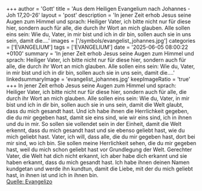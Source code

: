 +++
author = 'Gott'
title = 'Aus dem Heiligen Evangelium nach Johannes - Joh 17,20-26'
layout = 'post'
description = 'In jener Zeit erhob Jesus seine Augen zum Himmel und sprach: Heiliger Vater, ich bitte nicht nur für diese hier, sondern auch für alle, die durch ihr Wort an mich glauben. Alle sollen eins sein: Wie du, Vater, in mir bist und ich in dir bin, sollen auch sie in uns sein, damit die....'
images = ['/symbols/evangelist_johannes.jpg']
categories = ['EVANGELIUM']
tags = ['EVANGELIUM']
date = '2025-06-05 08:00:22 +0100'
summary = 'In jener Zeit erhob Jesus seine Augen zum Himmel und sprach: Heiliger Vater, ich bitte nicht nur für diese hier, sondern auch für alle, die durch ihr Wort an mich glauben. Alle sollen eins sein: Wie du, Vater, in mir bist und ich in dir bin, sollen auch sie in uns sein, damit die....'
linkedsummaryImage = 'evangelist_johannes.jpg'
keepImageRatio = 'true'
+++
In jener Zeit erhob Jesus seine Augen zum Himmel und sprach: Heiliger Vater, ich bitte nicht nur für diese hier, sondern auch für alle, die durch ihr Wort an mich glauben.
Alle sollen eins sein: Wie du, Vater, in mir bist und ich in dir bin, sollen auch sie in uns sein, damit die Welt glaubt, dass du mich gesandt hast.<!--more-->
Und ich habe ihnen die Herrlichkeit gegeben, die du mir gegeben hast, damit sie eins sind, wie wir eins sind,
ich in ihnen und du in mir. So sollen sie vollendet sein in der Einheit, damit die Welt erkennt, dass du mich gesandt hast und sie ebenso geliebt hast, wie du mich geliebt hast.
Vater, ich will, dass alle, die du mir gegeben hast, dort bei mir sind, wo ich bin. Sie sollen meine Herrlichkeit sehen, die du mir gegeben hast, weil du mich schon geliebt hast vor Grundlegung der Welt.
Gerechter Vater, die Welt hat dich nicht erkannt, ich aber habe dich erkannt und sie haben erkannt, dass du mich gesandt hast.
Ich habe ihnen deinen Namen kundgetan und werde ihn kundtun, damit die Liebe, mit der du mich geliebt hast, in ihnen ist und ich in ihnen bin.<br> [Quelle: Evangelizo](https://evangeliumtagfuertag.org/DE/gospel)